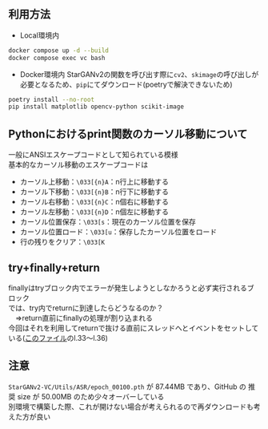 ## 利用方法
- Local環境内
```bash
docker compose up -d --build
docker compose exec vc bash
```
- Docker環境内
StarGANv2の関数を呼び出す際に`cv2`、`skimage`の呼び出しが必要となるため、`pip`にてダウンロード(poetryで解決できないため)
```bash
poetry install --no-root
pip install matplotlib opencv-python scikit-image
```

## Pythonにおけるprint関数のカーソル移動について
一般にANSIエスケープコードとして知られている模様  
基本的なカーソル移動のエスケープコードは
- カーソル上移動：`\033[{n}A`：n行上に移動する
- カーソル下移動：`\033[{n}B`：n行下に移動する
- カーソル右移動：`\033[{n}C`：n個右に移動する
- カーソル左移動：`\033[{n}D`：n個左に移動する
- カーソル位置保存：`\033[s`：現在のカーソル位置を保存
- カーソル位置ロード：`\033[u`：保存したカーソル位置をロード
- 行の残りをクリア：`\033[K`

## try+finally+return
finallyはtryブロック内でエラーが発生しようとしなかろうと必ず実行されるブロック  
では、try内でreturnに到達したらどうなるのか？  
　⇒return直前にfinallyの処理が割り込まれる  
今回はそれを利用してreturnで抜ける直前にスレッドへとイベントをセットしている([このファイル](src/utils/print_loading.py)のl.33～l.36)

## 注意
`StarGANv2-VC/Utils/ASR/epoch_00100.pth` が 87.44MB であり、GitHub の 推奨 size が 50.00MB のため少々オーバーしている  
別環境で構築した際、これが開けない場合が考えられるので再ダウンロードも考えた方が良い
